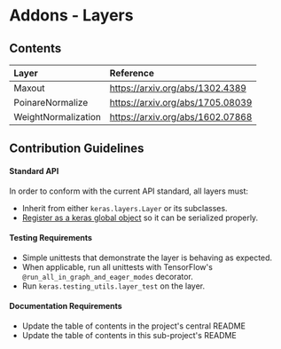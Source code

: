 # Addons - Layers

## Contents
| Layer  | Reference                                     |
|:----------------------- |:-----------------------------|
| Maxout | https://arxiv.org/abs/1302.4389               |
| PoinareNormalize | https://arxiv.org/abs/1705.08039    |
| WeightNormalization | https://arxiv.org/abs/1602.07868 |


## Contribution Guidelines
#### Standard API
In order to conform with the current API standard, all layers
must:
 * Inherit from either `keras.layers.Layer` or its subclasses.
 * [Register as a keras global object](https://github.com/tensorflow/addons/blob/master/tensorflow_addons/utils/python/keras_utils.py)
  so it can be serialized properly.

#### Testing Requirements
 * Simple unittests that demonstrate the layer is behaving as expected.
 * When applicable, run all unittests with TensorFlow's
  `@run_all_in_graph_and_eager_modes` decorator.
 * Run `keras.testing_utils.layer_test` on the layer.

#### Documentation Requirements
 * Update the table of contents in the project's central README
 * Update the table of contents in this sub-project's README
 